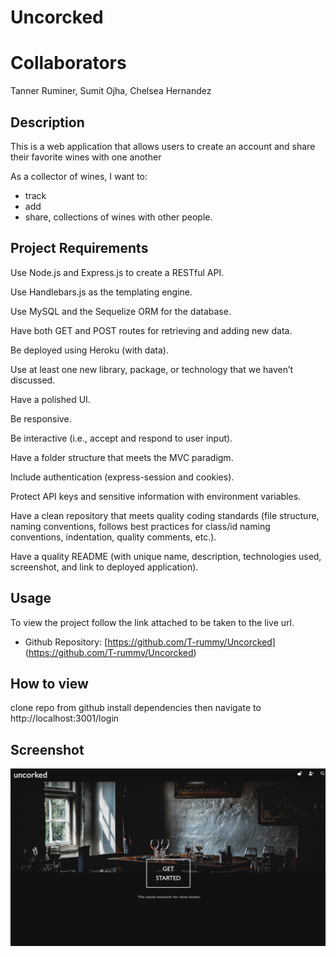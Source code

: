# Uncorcked

# Collaborators

Tanner Ruminer, Sumit Ojha, Chelsea Hernandez

## Description

This is a web application that allows users to create an account and share their favorite wines with one another

As a collector of wines, I want to:

- track
- add
- share, collections of wines with other people.

## Project Requirements

Use Node.js and Express.js to create a RESTful API.

Use Handlebars.js as the templating engine.

Use MySQL and the Sequelize ORM for the database.

Have both GET and POST routes for retrieving and adding new data.

Be deployed using Heroku (with data).

Use at least one new library, package, or technology that we haven’t discussed.

Have a polished UI.

Be responsive.

Be interactive (i.e., accept and respond to user input).

Have a folder structure that meets the MVC paradigm.

Include authentication (express-session and cookies).

Protect API keys and sensitive information with environment variables.

Have a clean repository that meets quality coding standards (file structure, naming conventions, follows best practices for class/id naming conventions, indentation, quality comments, etc.).

Have a quality README (with unique name, description, technologies used, screenshot, and link to deployed application).

## Usage

To view the project follow the link attached to be taken to the live url.

- Github Repository: [https://github.com/T-rummy/Uncorcked] (https://github.com/T-rummy/Uncorcked)

## How to view

clone repo from github install dependencies then navigate to http://localhost:3001/login

## Screenshot

![alt text](/public/assets/uncorked.jpg)
